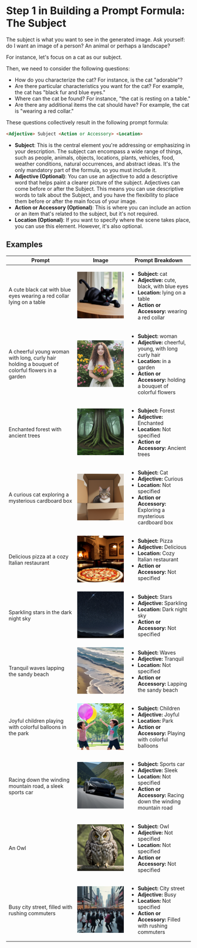 # Step 1 in Building a Prompt Formula: The Subject

The subject is what you want to see in the generated image. Ask yourself: do I want an image of a person? An animal or perhaps a landscape? 

For instance, let's focus on a cat as our subject.

Then, we need to consider the following questions:
- How do you characterize the cat? For instance, is the cat "adorable"?
- Are there particular characteristics you want for the cat? For example, the cat has "black fur and blue eyes."
- Where can the cat be found? For instance, "the cat is resting on a table."
- Are there any additional items the cat should have? For example, the cat is "wearing a red collar."

These questions collectively result in the following prompt formula:

```markdown
<Adjective> Subject <Action or Accessory> <Location>
```

- **Subject**: This is the central element you're addressing or emphasizing in your description. The subject can encompass a wide range of things, such as people, animals, objects, locations, plants, vehicles, food, weather conditions, natural occurrences, and abstract ideas.  It's the only mandatory part of the formula, so you must include it.
- **Adjective (Optional)**: You can use an adjective to add a descriptive word that helps paint a clearer picture of the subject. Adjectives can come before or after the Subject. This means you can use descriptive words to talk about the Subject, and you have the flexibility to place them before or after the main focus of your image.
- **Action or Accessory (Optional)**: This is where you can include an action or an item that's related to the subject, but it's not required.
- **Location (Optional)**: If you want to specify where the scene takes place, you can use this element. However, it's also optional.

## Examples


| Prompt | Image | Prompt Breakdown |
| ------------------- | ----- | ------------------ |
| A cute black cat with blue eyes wearing a red collar lying on a table | ![cute-black-cat](/stable-diffusion/write-better-prompts-for-stable-diffusion/images/subject/cute-black-cat.png) | <ul><li><strong>Subject:</strong> cat</li><li><strong>Adjective:</strong> cute, black, with blue eyes</li><li><strong>Location:</strong> lying on a table</li><li><strong>Action or Accessory:</strong> wearing a red collar</li></ul> |
| A cheerful young woman with long, curly hair holding a bouquet of colorful flowers in a garden | ![cheeerful young woman in garden](/stable-diffusion/write-better-prompts-for-stable-diffusion/images/subject/cheerful-young-woman-in-garden.png) | <ul><li><strong>Subject:</strong> woman</li><li><strong>Adjective:</strong> cheerful, young, with long curly hair</li><li><strong>Location:</strong> in a garden</li><li><strong>Action or Accessory:</strong> holding a bouquet of colorful flowers</li></ul> |
| Enchanted forest with ancient trees | ![enchanted forest](/stable-diffusion/write-better-prompts-for-stable-diffusion/images/subject/enchanted-forest.png) | <ul><li><strong>Subject:</strong> Forest</li><li><strong>Adjective:</strong> Enchanted</li><li><strong>Location:</strong> Not specified</li><li><strong>Action or Accessory:</strong> Ancient trees</li></ul> |
| A curious cat exploring a mysterious cardboard box | ![cat in cardbox](/stable-diffusion/write-better-prompts-for-stable-diffusion/images/subject/cat-in-cardbox.png) | <ul><li><strong>Subject:</strong> Cat</li><li><strong>Adjective:</strong> Curious</li><li><strong>Location:</strong> Not specified</li><li><strong>Action or Accessory:</strong> Exploring a mysterious cardboard box</li></ul> |
| Delicious pizza at a cozy Italian restaurant | ![pizza in restaurant](/stable-diffusion/write-better-prompts-for-stable-diffusion/images/subject/pizza-in-restaurant.png) | <ul><li><strong>Subject:</strong> Pizza</li><li><strong>Adjective:</strong> Delicious</li><li><strong>Location:</strong> Cozy Italian restaurant</li><li><strong>Action or Accessory:</strong> Not specified</li></ul> |
| Sparkling stars in the dark night sky | ![stars in night sky](/stable-diffusion/write-better-prompts-for-stable-diffusion/images/subject/stars-in-night-sky.png) | <ul><li><strong>Subject:</strong> Stars</li><li><strong>Adjective:</strong> Sparkling</li><li><strong>Location:</strong> Dark night sky</li><li><strong>Action or Accessory:</strong> Not specified</li></ul> |
| Tranquil waves lapping the sandy beach | ![waves on beach](/stable-diffusion/write-better-prompts-for-stable-diffusion/images/subject/waves-on-beach.png) | <ul><li><strong>Subject:</strong> Waves</li><li><strong>Adjective:</strong> Tranquil</li><li><strong>Location:</strong> Not specified</li><li><strong>Action or Accessory:</strong> Lapping the sandy beach</li></ul> |
| Joyful children playing with colorful balloons in the park | ![children playing](/stable-diffusion/write-better-prompts-for-stable-diffusion/images/subject/children-playing.png) | <ul><li><strong>Subject:</strong> Children</li><li><strong>Adjective:</strong> Joyful</li><li><strong>Location:</strong> Park</li><li><strong>Action or Accessory:</strong> Playing with colorful balloons</li></ul> |
| Racing down the winding mountain road, a sleek sports car | ![sports car](/stable-diffusion/write-better-prompts-for-stable-diffusion/images/subject/sports-car.png) | <ul><li><strong>Subject:</strong> Sports car</li><li><strong>Adjective:</strong> Sleek</li><li><strong>Location:</strong> Not specified</li><li><strong>Action or Accessory:</strong> Racing down the winding mountain road</li></ul> |
| An Owl | ![owl](/stable-diffusion/write-better-prompts-for-stable-diffusion/images/subject/owl.png) | <ul><li><strong>Subject:</strong> Owl</li><li><strong>Adjective:</strong> Not specified</li><li><strong>Location:</strong> Not specified</li><li><strong>Action or Accessory:</strong> Not specified</li></ul> |
| Busy city street, filled with rushing commuters | ![busy city](/stable-diffusion/write-better-prompts-for-stable-diffusion/images/subject/city-with-commuters.png) | <ul><li><strong>Subject:</strong> City street</li><li><strong>Adjective:</strong> Busy</li><li><strong>Location:</strong> Not specified</li><li><strong>Action or Accessory:</strong> Filled with rushing commuters</li></ul> |